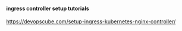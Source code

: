 #### ingress controller setup tutorials
https://devopscube.com/setup-ingress-kubernetes-nginx-controller/
